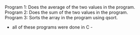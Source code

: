 Program 1: Does the average of the two values in the program. <br />
Program 2: Does the sum of the two values in the program. <br />
Program 3: Sorts the array in the program using qsort. <br />

- all of these programs were done in C -
